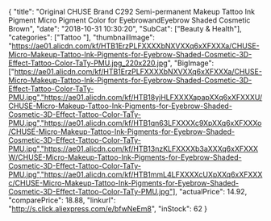 {
	"title": "Original CHUSE Brand C292 Semi-permanent Makeup Tattoo Ink Pigment Micro Pigment Color for EyebrowandEyebrow Shaded Cosmetic Brown",
	"date": "2018-10-31 10:30:20",
	"SubCat": ["Beauty & Health"],
	"categories": ["Tattoo "],
	"thumbnailImage": "https://ae01.alicdn.com/kf/HTB1ErzPLFXXXXbNXVXXq6xXFXXXa/CHUSE-Micro-Makeup-Tattoo-Ink-Pigments-for-Eyebrow-Shaded-Cosmetic-3D-Effect-Tattoo-Color-TaTy-PMU.jpg_220x220.jpg",
	"BigImage": ["https://ae01.alicdn.com/kf/HTB1ErzPLFXXXXbNXVXXq6xXFXXXa/CHUSE-Micro-Makeup-Tattoo-Ink-Pigments-for-Eyebrow-Shaded-Cosmetic-3D-Effect-Tattoo-Color-TaTy-PMU.jpg","https://ae01.alicdn.com/kf/HTB18yjHLFXXXXapapXXq6xXFXXXU/CHUSE-Micro-Makeup-Tattoo-Ink-Pigments-for-Eyebrow-Shaded-Cosmetic-3D-Effect-Tattoo-Color-TaTy-PMU.jpg","https://ae01.alicdn.com/kf/HTB1qn63LFXXXXc9XpXXq6xXFXXXo/CHUSE-Micro-Makeup-Tattoo-Ink-Pigments-for-Eyebrow-Shaded-Cosmetic-3D-Effect-Tattoo-Color-TaTy-PMU.jpg","https://ae01.alicdn.com/kf/HTB13nzKLFXXXXb3aXXXq6xXFXXXW/CHUSE-Micro-Makeup-Tattoo-Ink-Pigments-for-Eyebrow-Shaded-Cosmetic-3D-Effect-Tattoo-Color-TaTy-PMU.jpg","https://ae01.alicdn.com/kf/HTB1mmL4LFXXXXcUXpXXq6xXFXXXc/CHUSE-Micro-Makeup-Tattoo-Ink-Pigments-for-Eyebrow-Shaded-Cosmetic-3D-Effect-Tattoo-Color-TaTy-PMU.jpg"],
	"actualPrice": 14.92,
	"comparePrice": 18.88,
	"linkurl": "http://s.click.aliexpress.com/e/bfwNeEm8",
	"inStock": 62
}
